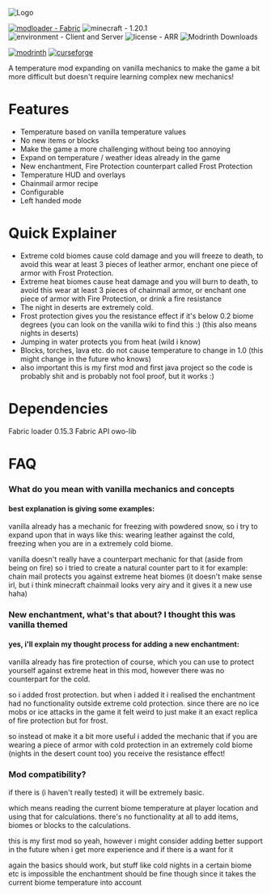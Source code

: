 ![Logo](https://cdn.modrinth.com/data/ElQgDJsn/images/6b19645aa27e0ae06b0351d0e58000f0b6564f0a.png)

[![modloader - Fabric](https://img.shields.io/badge/modloader-Fabric-orange?style=for-the-badge&logo=fabricmc)](https://fabricmc.net) ![minecraft - 1.20.1](https://img.shields.io/badge/minecraft-1.20.1-00aa33?style=for-the-badge) ![environment - Client and Server](https://img.shields.io/badge/environment-Client_and_Server-blue?style=for-the-badge) ![license - ARR](https://img.shields.io/badge/license-ARR-magenta?style=for-the-badge) ![Modrinth Downloads](https://img.shields.io/modrinth/dt/ElQgDJsn?style=for-the-badge&color=00cf40)
<!-- SVG version -->
[![modrinth](https://cdn.jsdelivr.net/npm/@intergrav/devins-badges@3/assets/cozy/available/modrinth_vector.svg)](https://modrinth.com/project/wild-temperatures) [![curseforge](https://cdn.jsdelivr.net/npm/@intergrav/devins-badges@3/assets/cozy/available/curseforge_vector.svg)]()

A temperature mod expanding on vanilla mechanics to make the game a bit more difficult but doesn't require learning complex new mechanics!

# Features

- Temperature based on vanilla temperature values
- No new items or blocks
- Make the game a more challenging without being too annoying
- Expand on temperature / weather ideas already in the game
- New enchantment, Fire Protection counterpart called Frost Protection
- Temperature HUD and overlays
- Chainmail armor recipe
- Configurable
- Left handed mode
  
# Quick Explainer

- Extreme cold biomes cause cold damage and you will freeze to death, to avoid this wear at least 3 pieces of leather armor, enchant one piece of armor with Frost Protection.
- Extreme heat biomes cause heat damage and you will burn to death, to avoid this wear at least 3 pieces of chainmail armor, or enchant one piece of armor with Fire Protection, or drink a fire resistance
- The night in deserts are extremely cold.
- Frost protection gives you the resistance effect if it's below 0.2 biome degrees (you can look on the vanilla wiki to find this :) (this also means nights in deserts)
- Jumping in water protects you from heat (wild i know)
- Blocks, torches, lava etc. do not cause temperature to change in 1.0 (this might change in the future who knows)
- also important this is my first mod and first java project so the code is probably shit and is probably not fool proof, but it works :)

# Dependencies
Fabric loader 0.15.3
Fabric API 
owo-lib

# FAQ

### **What do you mean with vanilla mechanics and concepts**

#### best explanation is giving some examples: 

vanilla already has a mechanic for freezing with powdered snow, so i try to expand upon that in ways like this: wearing leather against the cold, freezing when you are in a extremely cold biome.

vanilla doesn't really have a counterpart mechanic for that (aside from being on fire) so i tried to create a natural counter part to it for example: chain mail protects you against extreme heat biomes (it doesn't make sense irl, but i think minecraft chainmail looks very airy and it gives it a new use haha)

### **New enchantment, what's that about? I thought this was vanilla themed**

#### yes, i'll explain my thought process for adding a new enchantment:

vanilla already has fire protection of course, which you can use to protect yourself against extreme heat in this mod, however there was no counterpart for the cold.

so i added frost protection. but when i added it i realised the enchantment had no functionality outside extreme cold protection. since there are no ice mobs or ice attacks in the game it felt weird to just make it an exact replica of fire protection but for frost. 

so instead ot make it a bit more useful i added the mechanic that if you are wearing a piece of armor with cold protection in an extremely cold biome (nights in the desert count too) you receive the resistance effect!

### **Mod compatibility?**

if there is (i haven't really tested) it will be extremely basic.

which means reading the current biome temperature at player location and using that for calculations.
there's no functionality at all to add items, biomes or blocks to the calculations.

this is my first mod so yeah, however i might consider adding better support in the future when i get more experience and if there is a want for it

again the basics should work, but stuff like cold nights in a certain biome etc is impossible
the enchantment should be fine though since it takes the current biome temperature into account
